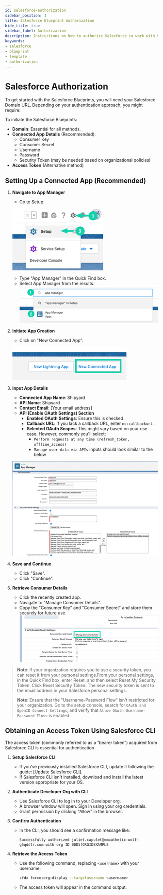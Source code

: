 ```yaml
---
id: salesforce-authorization
sidebar_position: 1
title: Salesforce Blueprint Authorization
hide_title: true
sidebar_label: Authorization
description: Instructions on how to authorize Salesforce to work with Shipyard's low-code Salesforce templates.
keywords:
- salesforce
- blueprint
- template
- authorization
---
```


# Salesforce Authorization
To get started with the Salesforce Blueprints, you will need your Salesforce Domain URL. Depending on your authentication approach, you might require:

To initiate the Salesforce Blueprints:

- **Domain**: Essential for all methods.
- **Connected App Details** (Recommended):
  - Consumer Key
  - Consumer Secret
  - Username
  - Password
  - Security Token (may be needed based on organizational policies)
- **Access Token** (Alternative method)

## Setting Up a Connected App (Recommended)
1. **Navigate to App Manager**
   - Go to Setup.
   
   ![](../../.gitbook/assets/shipyard_2023-09-29-11-08-12.png)
   - Type "App Manager" in the Quick Find box.
   - Select App Manager from the results.
   ![](../../.gitbook/assets/shipyard_2023-09-29-11-09-28.png)
2. **Initiate App Creation**
   - Click on "New Connected App".
   
   ![](../../.gitbook/assets/shipyard_2023-09-29-11-10-02.png)
3. **Input App Details**
   - **Connected App Name**: Shipyard
   - **API Name**: Shipyard
   - **Contact Email**: [Your email address]
   - **API (Enable OAuth Settings) Section** 
      - **Enabled OAuth Settings**: Ensure this is checked.
      - **Callback URL**: If you lack a callback URL, enter `no:callbackurl`.
      - **Selected OAuth Scopes**: This might vary based on your use case. However, commonly you'll select:
         - `Perform requests at any time (refresh_token, offline_access)`
         - `Manage user data via APIs`
   inputs should look similar to the below
        
   ![](../../.gitbook/assets/shipyard_2023-09-29-11-14-05.png)
4. **Save and Continue**
   - Click "Save".
   - Click "Continue".

5. **Retrieve Consumer Details**
   - Click the recently created app.
   - Navigate to "Manage Consumer Details".
   - Copy the "Consumer Key" and "Consumer Secret" and store them securely for future use.
   ![](../../.gitbook/assets/shipyard_2023-09-29-11-15-04.png)
> **Note**: If your organization requires you to use a security token, you can reset it from your personal settings.From your personal settings, in the Quick Find box, enter Reset, and then select Reset My Security Token.
Click Reset Security Token. The new security token is sent to the email address in your Salesforce personal settings.

> **Note**: Ensure that the "Username-Password Flow" isn't restricted for your organization. Go to the setup console, search for `OAuth and OpenID Connect Settings`, and verify that `Allow OAuth Username-Password Flows` is enabled.


## Obtaining an Access Token Using Salesforce CLI

The access token (commonly referred to as a “bearer token”) acquired from Salesforce CLI is essential for authentication.

1. **Setup Salesforce CLI**
   - If you've previously installed Salesforce CLI, update it following the guide: [Update Salesforce CLI].
   - If Salesforce CLI isn't installed, download and install the latest version appropriate for your OS.

2. **Authenticate Developer Org with CLI**
   - Use Salesforce CLI to log in to your Developer org.
   - A browser window will open. Sign in using your org credentials.
   - Grant permission by clicking "Allow" in the browser.

3. **Confirm Authentication**
   - In the CLI, you should see a confirmation message like:
     ```
     Successfully authorized juliet.capulet@empathetic-wolf-g5qddtr.com with org ID 00D5fORGIDEXAMPLE
     ```

4. **Retrieve the Access Token**
   - Use the following command, replacing `<username>` with your username:
     ```bash
     sfdx force:org:display --targetusername <username>
     ```
   - The access token will appear in the command output.
   


